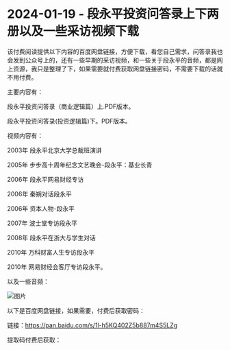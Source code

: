 # 2024-01-19 - 段永平投资问答录上下两册以及一些采访视频下载

该付费阅读提供以下内容的百度网盘链接，方便下载，看您自己需求，问答录我也会发到公众号上的，还有一些早期的采访视频，和一些关于段永平的音频，都是网上资源，我只是整理了下，如果需要就付费获取网盘链接密码，不需要下载的话就不用付费。

主要内容有：

段永平投资问答录（商业逻辑篇）上.PDF版本。

段永平投资问答录(投资逻辑篇)下。PDF版本。

视频内容有：

2003年 段永平北京大学总裁班演讲

2005年 步步高十周年纪念文艺晚会-段永平：基业长青

2006年 段永平网易财经专访

2006年 秦朔对话段永平

2006年 资本人物-段永平

2007年 波士堂专访段永平

2008年 段永平在浙大与学生对话

2010年 万科财富人生专访段永平

2010年 网易财经会客厅专访段永平。

以及一些音频：

![图片](https://mmbiz.qpic.cn/mmbiz_png/Kfk0At8sXnyyVVMaickDhKAVy42HxqVbCCP893amdChrkhCzfEch9vGe8dETmB5lgm3rteiajaCsv3psd9NoqHJw/640?wx_fmt=png&from=appmsg&tp=webp&wxfrom=5&wx_lazy=1)

以下是百度网盘链接，如果需要，付费后获取密码：

链接：https://pan.baidu.com/s/1l-h5KQ402Z5b887m4S5LZg

提取码付费后获取：